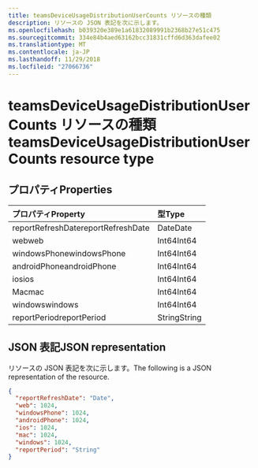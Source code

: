 ```yaml
---
title: teamsDeviceUsageDistributionUserCounts リソースの種類
description: リソースの JSON 表記を次に示します。
ms.openlocfilehash: b039320e389e1a61832089991b2368b27e51c475
ms.sourcegitcommit: 334e84b4aed63162bcc31831cffd6d363dafee02
ms.translationtype: MT
ms.contentlocale: ja-JP
ms.lasthandoff: 11/29/2018
ms.locfileid: "27066736"
---
```

# <a name="teamsdeviceusagedistributionusercounts-resource-type"></a><span data-ttu-id="f470a-103">teamsDeviceUsageDistributionUserCounts リソースの種類</span><span class="sxs-lookup"><span data-stu-id="f470a-103">teamsDeviceUsageDistributionUserCounts resource type</span></span>

## <a name="properties"></a><span data-ttu-id="f470a-104">プロパティ</span><span class="sxs-lookup"><span data-stu-id="f470a-104">Properties</span></span>

| <span data-ttu-id="f470a-105">プロパティ</span><span class="sxs-lookup"><span data-stu-id="f470a-105">Property</span></span>          | <span data-ttu-id="f470a-106">型</span><span class="sxs-lookup"><span data-stu-id="f470a-106">Type</span></span>   |
| :---------------- | :----- |
| <span data-ttu-id="f470a-107">reportRefreshDate</span><span class="sxs-lookup"><span data-stu-id="f470a-107">reportRefreshDate</span></span> | <span data-ttu-id="f470a-108">Date</span><span class="sxs-lookup"><span data-stu-id="f470a-108">Date</span></span>   |
| <span data-ttu-id="f470a-109">web</span><span class="sxs-lookup"><span data-stu-id="f470a-109">web</span></span>               | <span data-ttu-id="f470a-110">Int64</span><span class="sxs-lookup"><span data-stu-id="f470a-110">Int64</span></span>  |
| <span data-ttu-id="f470a-111">windowsPhone</span><span class="sxs-lookup"><span data-stu-id="f470a-111">windowsPhone</span></span>      | <span data-ttu-id="f470a-112">Int64</span><span class="sxs-lookup"><span data-stu-id="f470a-112">Int64</span></span>  |
| <span data-ttu-id="f470a-113">androidPhone</span><span class="sxs-lookup"><span data-stu-id="f470a-113">androidPhone</span></span>      | <span data-ttu-id="f470a-114">Int64</span><span class="sxs-lookup"><span data-stu-id="f470a-114">Int64</span></span>  |
| <span data-ttu-id="f470a-115">ios</span><span class="sxs-lookup"><span data-stu-id="f470a-115">ios</span></span>               | <span data-ttu-id="f470a-116">Int64</span><span class="sxs-lookup"><span data-stu-id="f470a-116">Int64</span></span>  |
| <span data-ttu-id="f470a-117">Mac</span><span class="sxs-lookup"><span data-stu-id="f470a-117">mac</span></span>               | <span data-ttu-id="f470a-118">Int64</span><span class="sxs-lookup"><span data-stu-id="f470a-118">Int64</span></span>  |
| <span data-ttu-id="f470a-119">windows</span><span class="sxs-lookup"><span data-stu-id="f470a-119">windows</span></span>           | <span data-ttu-id="f470a-120">Int64</span><span class="sxs-lookup"><span data-stu-id="f470a-120">Int64</span></span>  |
| <span data-ttu-id="f470a-121">reportPeriod</span><span class="sxs-lookup"><span data-stu-id="f470a-121">reportPeriod</span></span>      | <span data-ttu-id="f470a-122">String</span><span class="sxs-lookup"><span data-stu-id="f470a-122">String</span></span> |

## <a name="json-representation"></a><span data-ttu-id="f470a-123">JSON 表記</span><span class="sxs-lookup"><span data-stu-id="f470a-123">JSON representation</span></span>

<span data-ttu-id="f470a-124">リソースの JSON 表記を次に示します。</span><span class="sxs-lookup"><span data-stu-id="f470a-124">The following is a JSON representation of the resource.</span></span>

<!-- {
  "blockType": "resource",
  "@odata.type": "microsoft.graph.teamsDeviceUsageDistributionUserCounts"
} -->

```json
{
  "reportRefreshDate": "Date", 
  "web": 1024, 
  "windowsPhone": 1024, 
  "androidPhone": 1024, 
  "ios": 1024, 
  "mac": 1024, 
  "windows": 1024, 
  "reportPeriod": "String"
}
```
